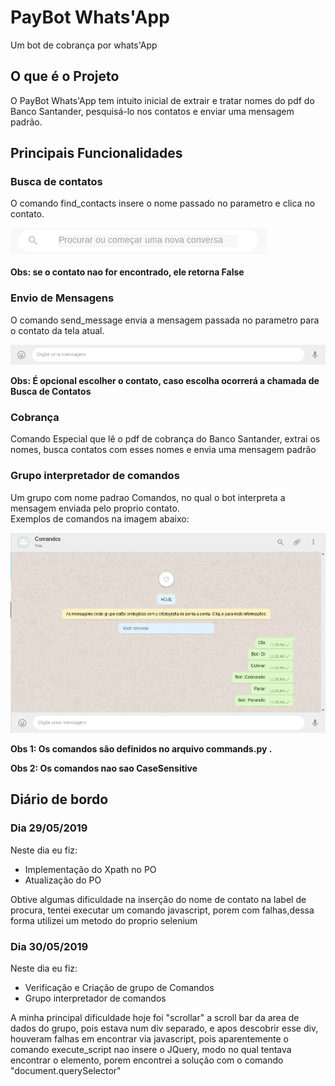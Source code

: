 <h1>PayBot Whats'App</h1>
<p> Um bot de cobrança por whats'App </p>
<!-- Explica o Projeto -->
<h2> O que é o Projeto </h2>
  <p> O PayBot Whats'App tem intuito inicial de extrair e tratar nomes do pdf do Banco Santander, pesquisá-lo nos contatos e enviar uma mensagem padrão.</p>
<!-- Funcionalidades -->
<h2> Principais Funcionalidades </h2>
<!-- Nome -->
<h3> Busca de contatos </h3>
<!-- Explicação -->
<p> O comando find_contacts insere o nome passado no parametro e clica no contato.</p>
<!-- Imagem -->
<img src="./images/lblSearch.png"/>
<!-- Nota -->
<p><b>Obs: se o contato nao for encontrado, ele retorna False</b></p>

<!-- Nome -->
<h3> Envio de Mensagens </h3>
<!-- Explicação -->
<p> O comando send_message envia a mensagem passada no parametro para o contato da tela atual.</p>
<!-- Imagem -->
<img src="./images/MessageArea.png"/>
<!-- Nota -->
<p><b>Obs: É opcional escolher o contato, caso escolha ocorrerá a chamada de Busca de Contatos</b></p>

<!-- Nome -->
<h3> Cobrança </h3>
<!-- Explicação -->
<p> Comando Especial que lê o pdf de cobrança do Banco Santander, extrai os nomes, busca contatos com esses nomes e envia uma mensagem padrão</p>
  
<!-- Nome -->
<h3> Grupo interpretador de comandos </h3>
<!-- Explicação -->
<p> Um grupo com nome padrao Comandos, no qual o bot interpreta a mensagem enviada pelo proprio contato.<br>Exemplos de comandos na imagem abaixo:</p>

<!-- Imagem -->
<img src="./images/BotCommand.png"/>
<!-- Nota -->
<p><b>Obs 1: Os comandos são definidos no arquivo commands.py .</b></p>
<p><b>Obs 2: Os comandos nao sao CaseSensitive</b></p>


<!-- Diario de Bordo -->
<h2> Diário de bordo</h2>
<!-- Dia -->
<h3> Dia 29/05/2019 </h3>
Neste dia eu fiz:
<!-- Açoes -->
<ul>
  <li>Implementação do Xpath no PO</li>
  <li>Atualização do PO</li>
</ul>
<!-- Dificuldades -->
<p>Obtive algumas dificuldade na inserção do nome de contato na label de procura, tentei executar um comando javascript, porem com falhas,dessa forma utilizei um metodo do proprio selenium</p>
<!-- Dia -->
<h3> Dia 30/05/2019 </h3>
Neste dia eu fiz:
<!-- Açoes -->
<ul>
  <li>Verificação e Criação de grupo de Comandos</li>
  <li>Grupo interpretador de comandos</li>
</ul>
<!-- Dificuldades -->
<p> A minha principal dificuldade hoje foi "scrollar" a scroll bar da area de dados do grupo, pois estava num div separado, e apos descobrir esse div, houveram falhas em encontrar via javascript, pois aparentemente o comando execute_script nao insere o JQuery, modo no qual tentava encontrar o elemento, porem encontrei a solução com o comando "document.querySelector"</p>

